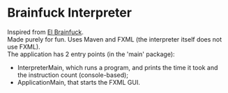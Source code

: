 # Brainfuck Interpreter
Inspired from <a href="https://copy.sh/brainfuck">El Brainfuck</a>.
<br>
Made purely for fun. Uses Maven and FXML (the interpreter itself does not use FXML).
<br>
The application has 2 entry points (in the 'main' package):
 - InterpreterMain, which runs a program, and prints the time it took and the instruction count (console-based);
 - ApplicationMain, that starts the FXML GUI.
